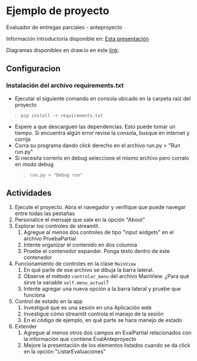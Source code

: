 # Ejemplo de proyecto

Evaluador de entregas parciales - anteproyecto

Información introductoria disponible en: [Esta presentación](https://docs.google.com/presentation/d/1YZ56m2BQTawpqtSPkPywT94yGARn5N7J/edit?usp=sharing&ouid=112367552149011376006&rtpof=true&sd=true)

Diagramas disponibles en draw.io en este [link](https://drive.google.com/file/d/15jLY0d9PIlFykmX-SicIs_8e5i72VUsF/view?usp=sharing): 
## Configuracion

### Instalación del archivo requirements.txt

* Ejecutar el siguiente comando en consola ubicado en la carpeta raiz del proyecto

> ``pip install -r requirements.txt``

* Espere a que descarguen las dependencias. Esto puede tomar un tiempo. Si encuentra algún error revise la consola,
  busque en internet y corrija
* Corra su programa dando click derecho en el archivo run.py > "Run run.py"
* Si necesita correrlo en debug seleccione el mismo archivo pero corralo en modo debug
  > ``run.py > "Debug run"``

## Actividades

1. Ejecute el proyecto. Abra el navegador y verifique que puede navegar entre todas las pestañas
2. Personalice el mensaje que sale en la opción "About"
3. Explorar los controles de streamlit.
    1. Agregue al menos dos controles de tipo "input widgets" en el archivo PruebaPartial
    2. Intente organizar el contenido en dos columna
    3. Pruebe el contenedor expander. Ponga texto dentro de este contenedor
4. Funcionamiento de controles en la clase `MainView`
    1. En qué parte de ese archivo se dibuja la barra lateral.
    2. Observe el método `controlar_menu` del archivo MainView. ¿Para qué sirve la variable `self.menu_actual`?
    3. Intente agregar una nueva opción a la barra lateral y pruebe que funciona
5. Control de estado en la app
    1. Investigué qué es una sesión en una Aplicación web
    2. Investigue cómo streamlit controla el manejo de la sesión
    3. En el código de ejemplo, en qué parte se hace manejo de estado
6. Extender
   1. Agregue al menos otros dos campos en EvalPartial relacionados con la información que contiene EvalAnteproyecto
   2. Mejore la presentación de los elementos listados cuando se da click en la opción "ListarEvaluaciones"